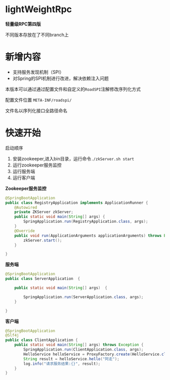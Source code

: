 # lightWeightRpc
**轻量级RPC第四版**

不同版本存放在了不同branch上

# 新增内容
- 支持服务发现机制（SPI）
- 对Spring的SPI机制进行改进，解决依赖注入问题

本版本可以通过通过配置文件和自定义的`RoadSPI`注解修改序列化方式

配置文件位置 `META-INF/roadspi/`

文件名以序列化接口全路径命名
# 快速开始

启动顺序
1. 安装zookeeper,进入bin目录，运行命令`./zkServer.sh start`
2. 运行zookeeper服务监控
3. 运行服务端
4. 运行客户端

**Zookeeper服务监控**
```java
@SpringBootApplication
public class RegistryApplication implements ApplicationRunner {
    @Autowired
    private ZKServer zkServer;
    public static void main(String[] args) {
        SpringApplication.run(RegistryApplication.class, args);
    }
    @Override
    public void run(ApplicationArguments applicationArguments) throws Exception {
        zkServer.start();
    }

}
```
**服务端**
```java
@SpringBootApplication
public class ServerApplication  {

    public static void main(String[] args)  {

        SpringApplication.run(ServerApplication.class, args);
    }

}
```
**客户端**
```java
@SpringBootApplication
@Slf4j
public class ClientApplication {
    public static void main(String[] args) throws Exception {
        SpringApplication.run(ClientApplication.class, args);
        HelloService helloService = ProxyFactory.create(HelloService.class);
        String result = helloService.hello("阿走");
        log.info("请求服务结果:{}", result);
    }
}
```
